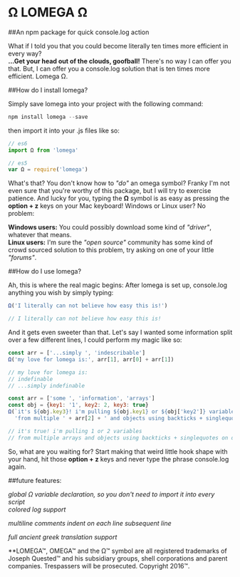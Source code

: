 # Ω LOMEGA Ω

##An npm package for quick console.log action

What if I told you that you could become literally ten times more efficient in every way?   
**...Get your head out of the clouds, goofball!** There's no way I can offer you that.
But, I can offer you a console.log solution that is ten times more efficient. Lomega Ω.

##How do I install lomega?

Simply save lomega into your project with the following command:

```js
npm install lomega --save
```

then import it into your .js files like so:

```js
// es6
import Ω from 'lomega'

// es5
var Ω = require('lomega')
```

What's that? You don't know how to *"do"* an omega symbol? Franky I'm not even sure that you're worthy of this package, but I will try to exercise patience. And lucky for you, typing the **Ω** symbol is as easy as pressing the **option + z**  keys on your Mac keyboard! Windows or Linux user? No problem:    

**Windows users:** You could possibly download some kind of *"driver"*, whatever that means.  
**Linux users:** I'm sure the *"open source"* community has some kind of crowd sourced solution to this problem, try asking on one of your little *"forums"*.

##How do I use lomega?

Ah, this is where the real magic begins: After lomega is set up, console.log anything you wish by simply typing:

```js
Ω('I literally can not believe how easy this is!')

// I literally can not believe how easy this is!
```

And it gets even sweeter than that. Let's say I wanted some information split over a few different lines, I could perform my magic like so:

```js
const arr = ['...simply ', 'indescribable']
Ω('my love for lomega is:', arr[1], arr[0] + arr[1])

// my love for lomega is:
// indefinable
// ...simply indefinable
```
```js
const arr = ['some ', 'information', 'arrays']
const obj = {key1: '1', key2: 2, key3: true}
Ω(`it's ${obj.key3}! i'm pulling ${obj.key1} or ${obj['key2']} variables`,
  'from multiple ' + arr[2] + ' and objects using backticks + singlequotes on different lines!')

// it's true! i'm pulling 1 or 2 variables
// from multiple arrays and objects using backticks + singlequotes on different lines!
```

So, what are you waiting for? Start making that weird little hook shape with your hand, hit those **option + z** keys and never type the phrase console.log again.

##future features:

*global Ω variable declaration, so you don't need to import it into every script*   
*colored log support*  

*multiline comments indent on each line subsequent line*  

*full ancient greek translation support*

**LOMEGA™, OMEGA™ and the Ω™ symbol are all registered trademarks of Joseph Quested™
and his subsidiary groups, shell corporations and parent companies. Trespassers will be prosecuted. Copyright 2016™.
